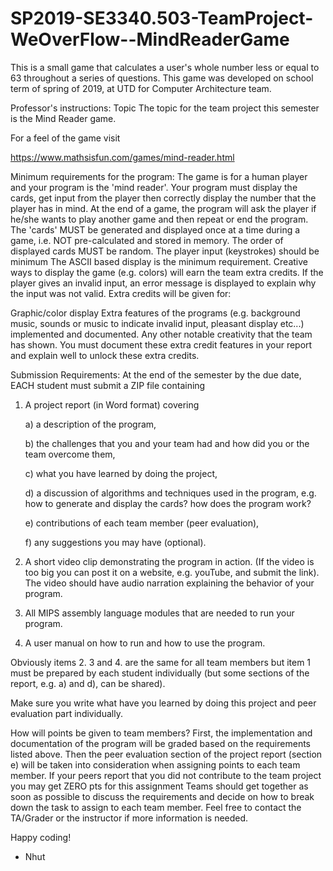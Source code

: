 # SP2019-SE3340.503-TeamProject-WeOverFlow--MindReaderGame
This is a small game that calculates a user's whole number less or equal to 63 throughout a series of questions. This game was developed on school term of spring of 2019, at UTD for Computer Architecture team.

Professor's instructions:
Topic
The topic for the team project this semester is the Mind Reader game. 

For a feel of the game visit   

https://www.mathsisfun.com/games/mind-reader.html

Minimum requirements for the program:
The game is for a human player and your program is the 'mind reader'. Your program must display the cards, get input from the player then correctly display the number that the player has in mind.
At the end of a game, the program will ask the player if he/she wants to play another game and then repeat or end the program. 
The 'cards' MUST be generated and displayed once at a time during a game, i.e. NOT pre-calculated and stored in memory. The order of displayed cards MUST be random. 
The player input (keystrokes) should be minimum
The ASCII based display is the minimum requirement. Creative ways to display the game (e.g. colors) will earn the team extra credits.
If the player gives an invalid input, an error message is displayed to explain why the input was not valid. 
Extra credits will be given for:

Graphic/color display
Extra features of the programs (e.g. background music, sounds or music to indicate invalid input, pleasant display etc...) implemented and documented.
Any other notable creativity that the team has shown.
You must document these extra credit features in your report and explain well to unlock these extra credits.

Submission Requirements:
At the end of the semester by the due date, EACH student must submit a ZIP file containing

1. A project report (in Word format) covering

   a) a description of the program,

   b) the challenges that you and your team had  and how did you or the team overcome them,

   c) what you have learned by doing the project,

   d) a discussion of algorithms and techniques used in the program, e.g. how to generate and display the cards? how does the program work?

   e) contributions of each team member (peer evaluation), 

   f) any suggestions you may have (optional).

2. A short video clip demonstrating the program in action. (If the video is too big you can post it on a website, e.g. youTube, and submit the link). The video should have audio narration explaining the behavior of your program.

3. All MIPS assembly language modules that are needed to run your program.

4. A user manual on how to run and how to use the program.

Obviously items 2. 3 and 4. are the same for all team members but item 1 must be prepared by each student individually (but some sections of the report, e.g. a) and d), can be shared).

Make sure you write what have you learned by doing this project and peer evaluation part individually.


How will points be given to team members?
First, the implementation and documentation of the program will be graded based on the requirements listed above.
Then the peer evaluation section of the project report (section e) will be taken into consideration when assigning points to each team member. If your peers report that you did not contribute to the team project you may get ZERO pts for this assignment 
Teams should get together as soon as possible to discuss the requirements and decide on how to break down the task to assign to each team member. Feel free to contact the TA/Grader or the instructor if more information is needed.

Happy coding!

- Nhut
